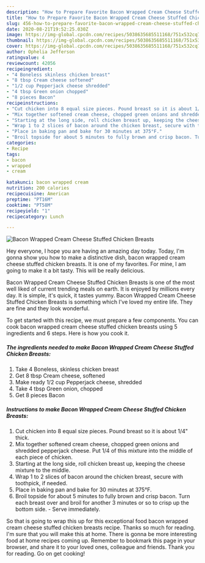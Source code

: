 ```yaml
---
description: "How to Prepare Favorite Bacon Wrapped Cream Cheese Stuffed Chicken Breasts"
title: "How to Prepare Favorite Bacon Wrapped Cream Cheese Stuffed Chicken Breasts"
slug: 456-how-to-prepare-favorite-bacon-wrapped-cream-cheese-stuffed-chicken-breasts
date: 2020-08-21T19:52:25.030Z
image: https://img-global.cpcdn.com/recipes/5038635685511168/751x532cq70/bacon-wrapped-cream-cheese-stuffed-chicken-breasts-recipe-main-photo.jpg
thumbnail: https://img-global.cpcdn.com/recipes/5038635685511168/751x532cq70/bacon-wrapped-cream-cheese-stuffed-chicken-breasts-recipe-main-photo.jpg
cover: https://img-global.cpcdn.com/recipes/5038635685511168/751x532cq70/bacon-wrapped-cream-cheese-stuffed-chicken-breasts-recipe-main-photo.jpg
author: Ophelia Jefferson
ratingvalue: 4
reviewcount: 42056
recipeingredient:
- "4 Boneless skinless chicken breast"
- "8 tbsp Cream cheese softened"
- "1/2 cup Pepperjack cheese shredded"
- "4 tbsp Green onion chopped"
- "8 pieces Bacon"
recipeinstructions:
- "Cut chicken into 8 equal size pieces. Pound breast so it is about 1/4&#34; thick."
- "Mix together softened cream cheese, chopped green onions and shredded pepperjack cheese. Put 1/4 of this mixture into the middle of each piece of chicken."
- "Starting at the long side, roll chicken breast up, keeping the cheese mixture to the middle."
- "Wrap 1 to 2 slices of bacon around the chicken breast, secure with toothpick, if needed."
- "Place in baking pan and bake for 30 minutes at 375°F."
- "Broil topside for about 5 minutes to fully brown and crisp bacon. Turn each breast over and broil for another 3 minutes or so to crisp up the bottom side. Serve immediately."
categories:
- Recipe
tags:
- bacon
- wrapped
- cream

katakunci: bacon wrapped cream 
nutrition: 200 calories
recipecuisine: American
preptime: "PT16M"
cooktime: "PT58M"
recipeyield: "1"
recipecategory: Lunch

---
```



![Bacon Wrapped Cream Cheese Stuffed Chicken Breasts](https://img-global.cpcdn.com/recipes/5038635685511168/751x532cq70/bacon-wrapped-cream-cheese-stuffed-chicken-breasts-recipe-main-photo.jpg)

Hey everyone, I hope you are having an amazing day today. Today, I'm gonna show you how to make a distinctive dish, bacon wrapped cream cheese stuffed chicken breasts. It is one of my favorites. For mine, I am going to make it a bit tasty. This will be really delicious.

Bacon Wrapped Cream Cheese Stuffed Chicken Breasts is one of the most well liked of current trending meals on earth. It is enjoyed by millions every day. It is simple, it's quick, it tastes yummy. Bacon Wrapped Cream Cheese Stuffed Chicken Breasts is something which I've loved my entire life. They are fine and they look wonderful.




To get started with this recipe, we must prepare a few components. You can cook bacon wrapped cream cheese stuffed chicken breasts using 5 ingredients and 6 steps. Here is how you cook it.

<!--inarticleads1-->

##### The ingredients needed to make Bacon Wrapped Cream Cheese Stuffed Chicken Breasts:

1. Take 4 Boneless, skinless chicken breast
1. Get 8 tbsp Cream cheese, softened
1. Make ready 1/2 cup Pepperjack cheese, shredded
1. Take 4 tbsp Green onion, chopped
1. Get 8 pieces Bacon




<!--inarticleads2-->

##### Instructions to make Bacon Wrapped Cream Cheese Stuffed Chicken Breasts:

1. Cut chicken into 8 equal size pieces. Pound breast so it is about 1/4&#34; thick.
1. Mix together softened cream cheese, chopped green onions and shredded pepperjack cheese. Put 1/4 of this mixture into the middle of each piece of chicken.
1. Starting at the long side, roll chicken breast up, keeping the cheese mixture to the middle.
1. Wrap 1 to 2 slices of bacon around the chicken breast, secure with toothpick, if needed.
1. Place in baking pan and bake for 30 minutes at 375°F.
1. Broil topside for about 5 minutes to fully brown and crisp bacon. Turn each breast over and broil for another 3 minutes or so to crisp up the bottom side. - Serve immediately.




So that is going to wrap this up for this exceptional food bacon wrapped cream cheese stuffed chicken breasts recipe. Thanks so much for reading. I'm sure that you will make this at home. There is gonna be more interesting food at home recipes coming up. Remember to bookmark this page in your browser, and share it to your loved ones, colleague and friends. Thank you for reading. Go on get cooking!
